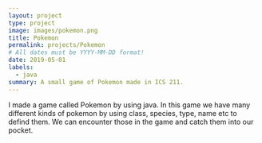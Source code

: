 ```yaml
---
layout: project
type: project
image: images/pokemon.png
title: Pokemon 
permalink: projects/Pokemon
# All dates must be YYYY-MM-DD format!
date: 2019-05-01
labels:
  - java
summary: A small game of Pokemon made in ICS 211.
---
```

  I made a game called Pokemon by using java. In this game we have many different kinds of pokemon by using class, species, type, name etc to defind them. We can encounter those in the game and catch them into our pocket.













